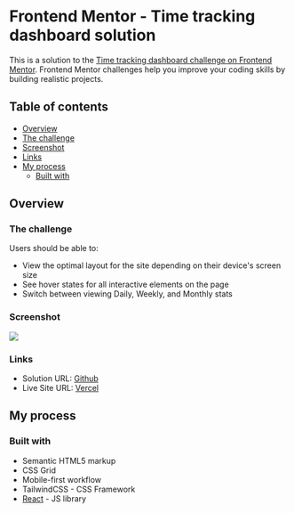 # Frontend Mentor - Time tracking dashboard solution

This is a solution to the [Time tracking dashboard challenge on Frontend Mentor](https://www.frontendmentor.io/challenges/time-tracking-dashboard-UIQ7167Jw). Frontend Mentor challenges help you improve your coding skills by building realistic projects.

## Table of contents

- [Overview](#overview)
- [The challenge](#the-challenge)
- [Screenshot](#screenshot)
- [Links](#links)
- [My process](#my-process)
  - [Built with](#built-with)

## Overview

### The challenge

Users should be able to:

- View the optimal layout for the site depending on their device's screen size
- See hover states for all interactive elements on the page
- Switch between viewing Daily, Weekly, and Monthly stats

### Screenshot

![](./my-screenshot.png)

### Links

- Solution URL: [Github](https://github.com/Adel-Harrat/fm-junior-time-tracking-dashboard)
- Live Site URL: [Vercel](https://fm-junior-time-tracking-dashboard.vercel.app/)

## My process

### Built with

- Semantic HTML5 markup
- CSS Grid
- Mobile-first workflow
- TailwindCSS - CSS Framework
- [React](https://reactjs.org/) - JS library
